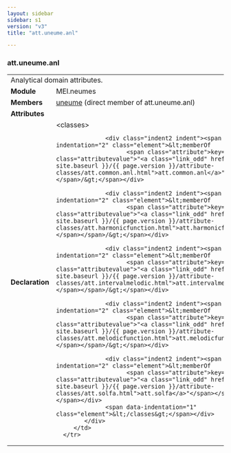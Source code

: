 ```yaml
---
layout: sidebar
sidebar: s1
version: "v3"
title: "att.uneume.anl"

---
```


<div class="classSpec att">
   <h3 id="att.uneume.anl">att.uneume.anl</h3>
   <table class="wovenodd">
      <tr>
         <td colspan="2" class="wovenodd-col2">Analytical domain attributes.</td>
      </tr>
      <tr>
         <td class="wovenodd-col1"><strong>Module</strong></td>
         <td class="wovenodd-col2">MEI.neumes</td>
      </tr>
      <tr>
         <td class="wovenodd-col1"><strong>Members</strong></td>
         <td class="wovenodd-col2">
            <div class="parent">
               <div><a class="link_odd_elementSpec" href="{{ site.baseurl }}/{{ page.version }}/elements/uneume.html">uneume</a> (direct member of att.uneume.anl)
               </div>
            </div>
         </td>
      </tr>
      <tr>
         <td class="wovenodd-col1"><strong>Attributes</strong></td>
         <td class="wovenodd-col2"></td>
      </tr>
      <tr>
         <td class="wovenodd-col1"><strong>Declaration</strong></td>
         <td class="wovenodd-col2">
            <div xml:space="preserve" class="pre">
               <div class="indent1 indent"><span data-indentation="1" class="element">&lt;classes&gt;</span>
                  
                  <div class="indent2 indent"><span data-indentation="2" class="element">&lt;memberOf
                        <span class="attribute">key=<span class="attributevalue">"<a class="link_odd" href="{{ site.baseurl }}/{{ page.version }}/attribute-classes/att.common.anl.html">att.common.anl</a>"</span></span>/&gt;</span></div>
                  
                  <div class="indent2 indent"><span data-indentation="2" class="element">&lt;memberOf
                        <span class="attribute">key=<span class="attributevalue">"<a class="link_odd" href="{{ site.baseurl }}/{{ page.version }}/attribute-classes/att.harmonicfunction.html">att.harmonicfunction</a>"</span></span>/&gt;</span></div>
                  
                  <div class="indent2 indent"><span data-indentation="2" class="element">&lt;memberOf
                        <span class="attribute">key=<span class="attributevalue">"<a class="link_odd" href="{{ site.baseurl }}/{{ page.version }}/attribute-classes/att.intervalmelodic.html">att.intervalmelodic</a>"</span></span>/&gt;</span></div>
                  
                  <div class="indent2 indent"><span data-indentation="2" class="element">&lt;memberOf
                        <span class="attribute">key=<span class="attributevalue">"<a class="link_odd" href="{{ site.baseurl }}/{{ page.version }}/attribute-classes/att.melodicfunction.html">att.melodicfunction</a>"</span></span>/&gt;</span></div>
                  
                  <div class="indent2 indent"><span data-indentation="2" class="element">&lt;memberOf
                        <span class="attribute">key=<span class="attributevalue">"<a class="link_odd" href="{{ site.baseurl }}/{{ page.version }}/attribute-classes/att.solfa.html">att.solfa</a>"</span></span>/&gt;</span></div>
                  <span data-indentation="1" class="element">&lt;/classes&gt;</span></div>
            </div>
         </td>
      </tr>
   </table>
</div>